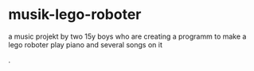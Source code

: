 # musik-lego-roboter


a music projekt by two 15y boys who are creating a programm to make a lego roboter play piano and several songs on it


.
